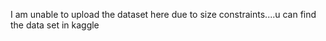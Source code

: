 I am unable to upload the dataset here due to size constraints....u can find the data set in kaggle
